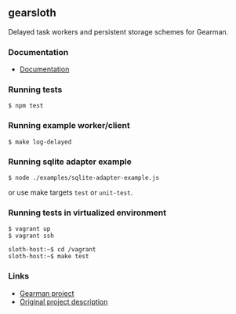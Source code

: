 
## gearsloth

Delayed task workers and persistent storage schemes for Gearman.

### Documentation

* [Documentation](doc.md)

### Running tests

    $ npm test

### Running example worker/client

    $ make log-delayed

### Running sqlite adapter example

    $ node ./examples/sqlite-adapter-example.js

or use make targets `test` or `unit-test`.

### Running tests in virtualized environment

    $ vagrant up
    $ vagrant ssh

    sloth-host:~$ cd /vagrant
    sloth-host:~$ make test

### Links

 * [Gearman project](http://gearman.org)
 * [Original project description](description.md)
